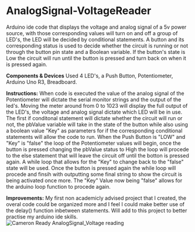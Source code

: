# AnalogSignal-VoltageReader
Arduino ide code that displays the voltage and analog signal of a 5v power source, with those corresponding values will turn on and off a group of LED's, the LED will be decided by conditional statements. A button and its corresponding status is used to decide whether the circuit is running or not through the button pin state and a Boolean variable. If the button's state is Low the circuit will run until the button is pressed and turn back on when it is pressed again.

**Components & Devices**
Used 4 LED's, a Push Button, Potentiometer, Arduino Uno R3, Breadboard.

**Instructions:**
When code is executed the value of the analog signal of the Potentiometer will dictate the serial monitor strings and the output of the led's. Moving the meter around from 0 to 1023 will display the full output of the LED's, the voltage and analog signal dictate which LED will be in use. The first if conditonal statement will dictate whether the circuit will run or not, the pbValue variable will take in the state of the button while also using a boolean value "Key" as parameters for if the corresponding conditional statements will allow the code to run. When the Push Button is "LOW" and "Key" is "false" the loop of the Potentiometer values will begin, once the button is pressed changing the pbValue status to High the loop will procede to the else statement that will leave the circuit off until the botton is pressed again. A while loop that allows for the "Key" to change back to the "false" state will be used. Once the button is pressed again the while loop will procede and finsih with outputting some final string to show the circuit is being activated once more. The "Key" Value now being "false" allows for the arduino loop function to procede again.

**Improvements:** My first non academicly advised project that I created, the overal code could be organized more and I feel I could make better use of the delay() function inbetween statements. Will add to this project to better practise my arduino ide skills.
![Cameron Ready AnalogSignal_Voltage reading](https://user-images.githubusercontent.com/130194724/230698349-d30cbc2c-9799-4408-aa93-e2e03221e91e.png)

